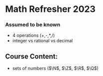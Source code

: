 $\newcommand{\Q}{\mathbb{Q}}$
# Math Refresher 2023

### Assumed to be known
- 4 operations (+,-,*,/)
- integer vs rational vs decimal

## Course Content:

- sets of numbers ($\N$, $\Z$, $\R$, $\Q$)
